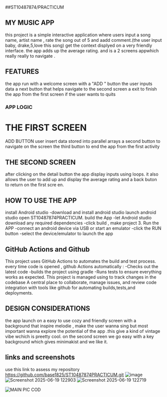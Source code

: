 ##ST10487874/PRACTICUM
## MY MUSIC APP 
this project is a simple interactive application where users input a song name, artist name , rate the song out of 5 and aadd comment.(the user input baby, drake,5,love this song) get the context displyed on a very friendly interface. the app adds up the average rating. and is a 2 screens appwhich really really to navigate .
## FEATURES
the app run with a welcome screen with a "ADD " button 
the user inputs data
a next button that helps navigate to the second screen
a exit to finish the app from the first screen if the user wants to quits
### APP LOGIC
# THE FIRST SCREEN
ADD BUTTON
user insert data stored into parallel arrays 
a second button to navigate on the screen 
the third button to end the app from the first activity
## THE SECOND SCREEN
after clicking on the detail button 
the app display inputs using loops.
it also allows the user to add up and display the average rating
and a back buton to return on the first scre  en.

## HOW TO USE THE APP
install Android studio -download and install android studio
launch android studio
open ST10487874PRACTICUM. 
build the App 
-let Android studio download any required dependencies -click build ,
make project 3. Run the APP -connect an android device via USB or start an emulator -click the RUN button -select the device/emulator to launch the app 

## GitHub Actions and Github
This project uses GitHub Actions to automates the build and test process. every time code is opened , github Actions automatically : -Checks out the latest code -builds the project using gradle -Runs tests to ensure everything works as expected. This project is managed using to track changes in the codebase A central place to collaborate, manage issues, and review code integration with tools like github for automating builds,tests,and deployments.
## DESIGN CONSIDERATIONS
the app launch on a easy to use cozy and friendly screen with a background that inspire melodie , make the user wanna sing but most important wanna explore the potential of the app .this give a kind of vintage vibe wchich is preetty cool.
on the second screen we go easy with a key background which gives minimakist and we like it.

## links and screenshots
use this link to assess my repository
https://github.com/base1825/ST10487874PRACTICUM.git
![image](https://github.com/user-attachments/assets/b317c1ae-4ecf-4526-a7a7-a5002ffb41c5)![Screenshot 2025-06-19 122903](https://github.com/user-attachments/assets/ad8bebb3-1fcb-464f-878f-e7848337a207)
![Screenshot 2025-06-19 122719](https://github.com/user-attachments/assets/1e9269cf-674c-4d1c-a34c-d7211d6353a7)


![MAIN PIC COD](https://github.com/user-attachments/assets/ff13f87e-b60c-4c55-af82-8b1a0f092cb0)

